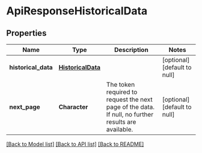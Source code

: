 # ApiResponseHistoricalData

## Properties
Name | Type | Description | Notes
------------ | ------------- | ------------- | -------------
**historical_data** | [**HistoricalData**](HistoricalData.md) |  | [optional] [default to null]
**next_page** | **Character** | The token required to request the next page of the data. If null, no further results are available. | [optional] [default to null]

[[Back to Model list]](../README.md#documentation-for-models) [[Back to API list]](../README.md#documentation-for-api-endpoints) [[Back to README]](../README.md)


